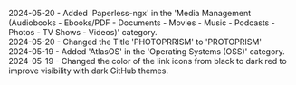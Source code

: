 2024-05-20 - Added 'Paperless-ngx' in the 'Media Management (Audiobooks - Ebooks/PDF - Documents - Movies - Music - Podcasts - Photos - TV Shows - Videos)' category.<br>
2024-05-20 - Changed the Title 'PHOTOPRRISM' to 'PROTOPRISM'<br>
2024-05-19 - Added 'AtlasOS' in the 'Operating Systems (OSS)' category.<br>
2024-05-19 - Changed the color of the link icons from black to dark red to improve visibility with dark GitHub themes.

